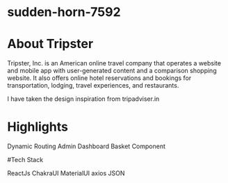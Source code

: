 # sudden-horn-7592

# About Tripster
Tripster, Inc. is an American online travel company that operates a website and mobile app with user-generated content and a comparison shopping website. It also offers online hotel reservations and bookings for transportation, lodging, travel experiences, and restaurants.

I have taken the design inspiration from tripadviser.in

# Highlights

Dynamic Routing
Admin Dashboard
Basket Component

#Tech Stack

ReactJs
ChakraUI
MaterialUI
axios
JSON

